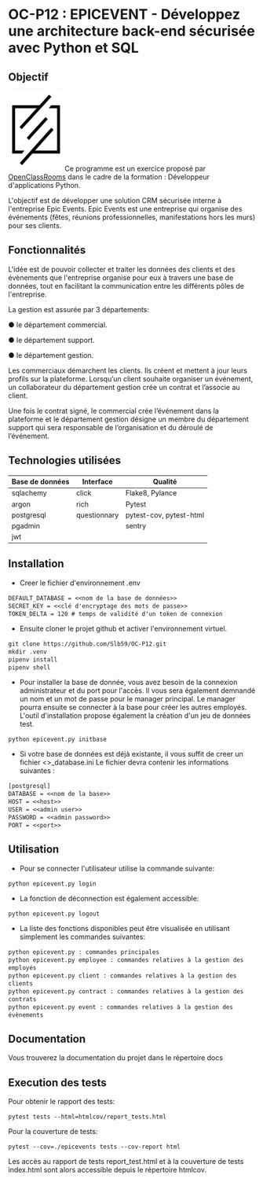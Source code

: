 # OC-P12 : EPICEVENT - Développez une architecture back-end sécurisée avec Python et SQL

## Objectif
![logo](assets/logo.png)
Ce programme est un exercice proposé par [OpenClassRooms](https://openclassrooms.com/fr/) dans le cadre de la formation :
Développeur d'applications Python.

L'objectif est de développer une solution CRM sécurisée interne à l'entreprise Epic Events.
Epic Events est une entreprise qui organise des événements (fêtes, réunions professionnelles, manifestations hors les murs) pour ses clients.


## Fonctionnalités
L'idée est de pouvoir collecter et traiter les données des clients et des évènements que l'entreprise
organise pour eux à travers une base de données, tout en facilitant la communication entre les
différents pôles de l'entreprise.

La gestion est assurée par 3 départements:

● le département commercial.

● le département support.

● le département gestion.

Les commerciaux démarchent les clients. Ils créent et mettent à jour leurs profils sur la plateforme. Lorsqu’un client souhaite organiser un événement, un collaborateur du département gestion crée un contrat et l’associe au client.

Une fois le contrat signé, le commercial crée l’événement dans la plateforme et le département gestion désigne un membre du
département support qui sera responsable de l’organisation et du déroulé de l’événement.

## Technologies utilisées

<div align="center">

| Base de données | Interface    | Qualité                 |
|-----------------|--------------|-------------------------|
| sqlachemy       | click        | Flake8, Pylance         |
| argon           | rich         | Pytest                  |
| postgresql | questionnary | pytest-cov, pytest-html |
| pgadmin    |              | sentry                  |
| jwt |||
</div>

## Installation

- Creer le fichier d'environnement .env

```
DEFAULT_DATABASE = <<nom de la base de données>>
SECRET_KEY = <<clé d'encryptage des mots de passe>>
TOKEN_DELTA = 120 # temps de validité d'un token de connexion
```

- Ensuite cloner le projet github et activer l'environnement virtuel.

```
git clone https://github.com/Slb59/OC-P12.git
mkdir .venv
pipenv install
pipenv shell
```

- Pour installer la base de donnée, vous avez besoin de la connexion administrateur et du port pour l'accès. Il vous sera également demnandé un nom et un mot de passe pour le manager principal. Le manager pourra ensuite se connecter à la base pour créer les autres employés. L'outil d'installation propose également la création d'un jeu de données test.

```
python epicevent.py initbase
```

- Si votre base de données est déjà existante, il vous suffit de creer un fichier <<nom de la base>>_database.ini
Le fichier devra contenir les informations suivantes :

```
[postgresql]
DATABASE = <<nom de la base>>
HOST = <<host>>
USER = <<admin user>>
PASSWORD = <<admin password>>
PORT = <<port>>
```

## Utilisation

- Pour se connecter l'utilisateur utilise la commande suivante:
```
python epicevent.py login
```

- La fonction de déconnection est également accessible:
```
python epicevent.py logout
```

- La liste des fonctions disponibles peut être visualisée en utilisant simplement les commandes suivantes:
```
python epicevent.py : commandes principales
python epicevent.py employee : commandes relatives à la gestion des employés
python epicevent.py client : commandes relatives à la gestion des clients
python epicevent.py contract : commandes relatives à la gestion des contrats
python epicevent.py event : commandes relatives à la gestion des évènements
```

## Documentation

Vous trouverez la documentation du projet dans le répertoire docs

## Execution des tests

Pour obtenir le rapport des tests:
```
pytest tests --html=htmlcov/report_tests.html
```

Pour la couverture de tests:
```
pytest --cov=./epicevents tests --cov-report html
```

Les accès au rapport de tests report_test.html et à la couverture de tests index.html
sont alors accessible depuis le répertoire htmlcov.
